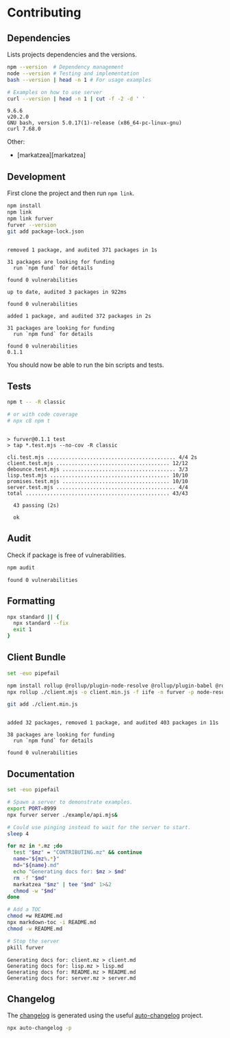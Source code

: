 # Contributing

## Dependencies

Lists projects dependencies and the versions.

```bash bash
npm --version  # Dependency management
node --version # Testing and implementation
bash --version | head -n 1 # For usage examples

# Examples on how to use server
curl --version | head -n 1 | cut -f -2 -d ' '
```
```
9.6.6
v20.2.0
GNU bash, version 5.0.17(1)-release (x86_64-pc-linux-gnu)
curl 7.68.0
```

Other:

- [markatzea][markatzea]

## Development

First clone the project and then run `npm link`.

```bash bash
npm install
npm link
npm link furver
furver --version
git add package-lock.json
```
```

removed 1 package, and audited 371 packages in 1s

31 packages are looking for funding
  run `npm fund` for details

found 0 vulnerabilities

up to date, audited 3 packages in 922ms

found 0 vulnerabilities

added 1 package, and audited 372 packages in 2s

31 packages are looking for funding
  run `npm fund` for details

found 0 vulnerabilities
0.1.1
```

You should now be able to run the bin scripts and tests.

## Tests

```bash bash
npm t -- -R classic

# or with code coverage
# npx c8 npm t
```
```

> furver@0.1.1 test
> tap *.test.mjs --no-cov -R classic

cli.test.mjs .......................................... 4/4 2s
client.test.mjs ..................................... 12/12
debounce.test.mjs ..................................... 3/3
lisp.test.mjs ....................................... 10/10
promises.test.mjs ................................... 10/10
server.test.mjs ....................................... 4/4
total ............................................... 43/43

  43 passing (2s)

  ok
```

## Audit

Check if package is free of vulnerabilities.

```bash bash
npm audit
```
```
found 0 vulnerabilities
```

## Formatting

```bash bash
npx standard || {
  npx standard --fix
  exit 1
}
```

## Client Bundle

```bash bash
set -euo pipefail

npm install rollup @rollup/plugin-node-resolve @rollup/plugin-babel @rollup/plugin-commonjs @rollup/plugin-terser --no-save
npx rollup ./client.mjs -o client.min.js -f iife -n furver -p node-resolve -p babel -p commonjs # -p terser

git add ./client.min.js
```
```

added 32 packages, removed 1 package, and audited 403 packages in 11s

38 packages are looking for funding
  run `npm fund` for details

found 0 vulnerabilities
```

## Documentation

```bash bash
set -euo pipefail

# Spawn a server to demonstrate examples.
export PORT=8999
npx furver server ./example/api.mjs&

# Could use pinging instead to wait for the server to start.
sleep 4

for mz in *.mz ;do
  test "$mz" = "CONTRIBUTING.mz" && continue
  name="${mz%.*}"
  md="${name}.md"
  echo "Generating docs for: $mz > $md"
  rm -f "$md"
  markatzea "$mz" | tee "$md" 1>&2
  chmod -w "$md"
done

# Add a TOC
chmod +w README.md
npx markdown-toc -i README.md
chmod -w README.md

# Stop the server
pkill furver
```
```
Generating docs for: client.mz > client.md
Generating docs for: lisp.mz > lisp.md
Generating docs for: README.mz > README.md
Generating docs for: server.mz > server.md
```

## Changelog

The [changelog][changelog] is generated using the useful
[auto-changelog][auto-changelog] project.

```bash bash > /dev/null
npx auto-changelog -p
```

[changelog]:./CHANGELOG.md
[auto-changelog]:https://www.npmjs.com/package/auto-changelog
